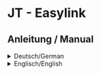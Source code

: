 # JT - Easylink
## Anleitung / Manual
<details>
  <summary>Deutsch/German</summary>

## Deutsche Anleitung
<p>Das Plugin <strong>JT - Easylink</strong> nutzt einen Service von easyrechtssicher.de<br/>Zur Aktivierung des Dienstes registriere Dich bitte bei <a href="https://www.digistore24.com/product/223615" target="_blank">digistore24.com</a></p><p><strong>easyrechtssicher</strong> hat es sich zum Ziel gesetzt, Internetseiten vor Abmahnungen zu schützen.<br/>Dazu werden rechtssichere Impressum, Datenschutzerklärungen und Allgemeine Geschäftsbedingungen angeboten.</p><p>Anbieter von Internetseiten können sich hier registrieren: <a href="https://easyrechtssicher.de/komplett-schutz/" target="_blank">Komplettschutz</a><br/>Internetagenturen registrieren sich hier: <a href="https://easyrechtssicher.de/mitgliedschaft-webdesigner-agenturen-2/" target="_blank">Agenturangebot</a><br/>Mehr zum Plugin, direkt bei easyrechtssicher: <a href="https://easyrechtssicher.de/plugin_easylink_anleitung/" target="_blank">Anbieterinformation</a></p><p>In den Plugin-Einstellungen muss ein <strong>API-Key</strong> (Zugangsschlüssel) hinterlegt werden, der nach einer Registrierung, über einen der eben genannten Links erhältlich ist.</p><p><strong>Integration</strong><br/>Die Anwendung ist denkbar einfach. Der Plugin-Aufruf ist <code>{jteasylink[ DOKUMENT,SPRACHKÜRZEL]}</code><br/>Werte innerhalb eckiger Klammern <code>[ ]</code> sind optional.</p><p><strong>DOKUMENT</strong> steht als Platzhalter für z.B.:</p><ul><li><strong>dse</strong> - <a href="https://easyrechtssicher.de/dse-generator/" target="_blank">Datenschutzerklärung</a> (Standardwert)</li><li><strong>imp</strong> - <a href="https://easyrechtssicher.de/impressum-generator/" target="_blank">Impressum</a></li><li><strong>wbl</strong> - <a href="https://easyrechtssicher.de/widerrufbelehrungs-generator/" target="_blank">Widerrufsbelehrung</a></li></ul><p><strong>SPRACHKÜRZEL</strong> steht als Platzhalter für:</p><ul><li><strong>de</strong> - Deutsch (Standardwert)</li><li><strong>en</strong> - Englisch</li><li>Weitere Länder der EU in Planung</li></ul><p><strong>Beispielaufruf zur Darstellung einer deutschen Datenschutzerklärung:</strong> <code>{jteasylink dse,de}</code></p><p>Die Datenschutzerklärung wird über den Datenschutzgenerator bei easyrechtssicher vorkonfiguriert vom Plugin abgeholt, sodass in Joomla jede weitere Konfiguration entfällt.<br/>Da <code>dse</code> und <code>de</code> die Standardwerte sind, ergibt sich der einfachste Aufruf zu <code>{jteasylink}</code></p><p>Standardmäßig wird automatisch die Sprache verwendet, die für die Ausgabe der Webseite ausgewählt ist.<br/>Sollte es die Sprache nicht geben, wird der SPRACHKÜRZEL ausgewertet.<br/>Fehlt auch diese Sprache, wird der Wert verwendet der in den Plugin-Einstellungen als Standard definiert wurde.</p><p><strong>Seit Version 1.0.3 kann auch eine Schnellnavigation angezeigt werden.</strong><br/>Der Plugin-Aufruf ist <code>{jteasylink skiplinks[,DOKUMENT,SPRACHKÜRZEL]}</code><br/>Er muss zusätzlich zur Dokumentenausgabe aufgerufen werden, kann jedoch auch in ein Modul ausgelagert werden.<br/>Auch hier gelten die gleichen Standardwerte für DOKUMENT und SPRACHKÜRZEL und müssen somit für die Ausgabe der Datenschutzerklärung auf Deutsch nicht angegeben werden.</p><p>Um die Schnellnavigation anzuzeigen, bitte in den Einstellungen des Plugins die Option <strong>Ausgabe bearbeiten</strong> einschalten.</p><p>Das war es auch schon.</p><p><strong>Mindestvoraussetzungen</strong></p><ul><li>Joomla! 3.9</li><li>PHP 5.6</li></ul><p><strong>Author:</strong> Guido De Gobbis<br/><strong>Copyright:</strong> © <a href="https://github.com/JoomTools" target="_blank">JoomTools.de</a><br/><strong>Plugin-Lizenz:</strong> <a href="https:/www.gnu.org/licenses/gpl-3.0.de.html" target="_blank">GNU/GPLv3</a><br/><strong>Aktuelle Version</strong> <a href="https://github.com/JoomTools/plg_content_jteasylink/releases/latest">herunterladen</a></p>
</details>

<details>
  <summary>Englisch/English</summary>

## English Manual
<p>The plugin <strong>JT - Easylink</strong> uses a service from easyrechtssicher.de<br/>To activate the service please register at <a href="https://www.digistore24.com/product/223615" target="_blank">digistore24.com</a></p><p><strong>easyrechtssicher</strong> has set itself the goal of protecting websites against warnings.<br/>In addition, legally compliant legal notice, privacy policy and revocation instructions are offered.</p><p>Webpage owners can register here: <a href="https://easyrechtssicher.de/komplett-schutz/" target="_blank">Complete protection</a><br/>Internet agencies register here: <a href="https://easyrechtssicher.de/mitgliedschaft-webdesigner-agenturen-2/" target="_blank">Agency offer</a><br/>More about the plugin, directly at easyrechtssicher: <a href="https://easyrechtssicher.de/plugin_easylink_anleitung/" target="_blank">more information</a></p><p>The plugin settings require an <strong>API-Key</strong> which can be accessed after registration via one of the links above.</p><p><strong>Integration</strong><br/>The usage ist really simple. The plugin call is <code>{jteasylink[ DOCUMENT,LANGUAGE_SHORT_CODE]}</code><br/>values within square brackets <code>[ ]</code> are optional.</p><p><strong>DOKUMENT</strong> is a placeholder for:</p><ul><li><strong>dse</strong> - <a href="https://easyrechtssicher.de/dse-generator/" target="_blank">Privacy Policy</a> (default)</li><li><strong>imp</strong> - <a href="https://easyrechtssicher.de/impressum-generator/" target="_blank">Legal Notice</a></li><li><strong>wbl</strong> - <a href="https://easyrechtssicher.de/widerrufbelehrungs-generator/" target="_blank">Terms of revocation</a></li></ul><p><strong>LANGUAGE_SHORT_CODE</strong> is a placeholder for:</p><ul><li><strong>de</strong> - German</li><li><strong>en</strong> - English (default)</li><li>Other EU countries in planning</li></ul><p><strong>Example call to display an English privacy policy:</strong> <code>{jteasylink dse,en}</code></p><p>The privacy policy is delivered preconfigured via the privacy policy generator from easyrechtssicher, so no further configuration in Joomla is necessary.</p><p>Because <code>dse</code> and <code>de</code> are the default values, the simplest call on a page in joomla results to <code>{jteasylink}</code></p><p>By default, the language selected for the output of the web page is automatically used.<br/>If the language does not exist, the LANGUAGE_SHORT_CODE is evaluated.<br/>If this language is missing too, the value defined as standard in the plugin settings will be used.</p><p><strong>Since version 1.0.3 a quick navigation can also be displayed.</strong><br/>The plugin call is <code>{jteasylink skiplinks[,DOKUMENT,LANGUAGE_SHORT_CODE]}</code><br/>It has to be called in addition to the document output, but can also be moved to a module.<br/>The same default values for DOCUMENT and LANGUAGE_SHORT_CODE also apply here and therefore do not have to be specified for the output of the privacy statement in English.</p><p>To display the quick navigation, please activate the option <strong>Edit output</strong> in the plugin settings.</p><p>That's it.</p><p><strong>Minimum requirements</strong></p><ul><li>Joomla! 3.9</li><li>PHP 5.6</li></ul><p><strong>Author:</strong> Guido De Gobbis<br/><strong>Copyright:</strong> © <a href="https://github.com/JoomTools" target="_blank">JoomTools.de</a><br/><strong>Plugin licens:</strong> <a href="https:/www.gnu.org/licenses/gpl-3.0.en.html" target="_blank">GNU/GPLv3</a><br/><strong>Download</strong> <a href="https://github.com/JoomTools/plg_content_jteasylink/releases/latest">latest Version</a></p>
</details>
